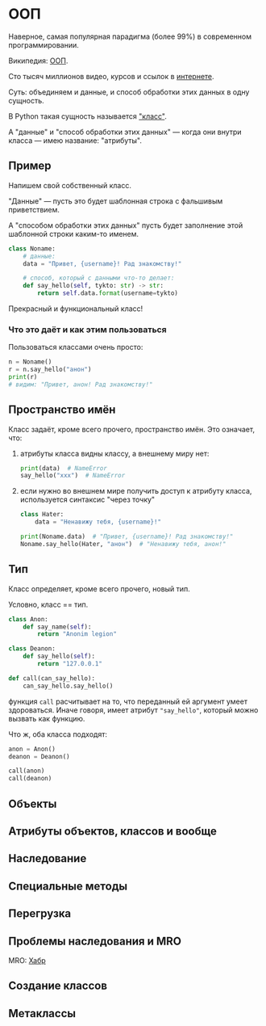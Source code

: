 # ООП

Наверное, самая популярная парадигма (более 99%)
в современном программировании.

Википедия:
[ООП](https://ru.wikipedia.org/wiki/%D0%9E%D0%B1%D1%8A%D0%B5%D0%BA%D1%82%D0%BD%D0%BE-%D0%BE%D1%80%D0%B8%D0%B5%D0%BD%D1%82%D0%B8%D1%80%D0%BE%D0%B2%D0%B0%D0%BD%D0%BD%D0%BE%D0%B5_%D0%BF%D1%80%D0%BE%D0%B3%D1%80%D0%B0%D0%BC%D0%BC%D0%B8%D1%80%D0%BE%D0%B2%D0%B0%D0%BD%D0%B8%D0%B5).

Сто тысяч миллионов видео, курсов и ссылок
в [интернете](https://www.google.com/search?q=ООП).

Суть: объединяем и данные, и способ обработки этих данных
в одну сущность.

В Python такая сущность называется
["класс"](https://docs.python.org/3/tutorial/classes.html).

А "данные" и "способ обработки этих данных" —
когда они внутри класса — имею название: "атрибуты".

## Пример

Напишем свой собственный класс.

"Данные" — пусть это будет шаблонная строка
с фальшивым приветствием.

А "способом обработки этих данных"
пусть будет заполнение этой шаблонной строки
каким-то именем.

```python
class Noname:
    # данные:
    data = "Привет, {username}! Рад знакомству!"

    # способ, который с данными что-то делает:
    def say_hello(self, tykto: str) -> str:
        return self.data.format(username=tykto)
```
 
Прекрасный и функциональный класс!

### Что это даёт и как этим пользоваться

Пользоваться классами очень просто:

 ```python
n = Noname()
r = n.say_hello("анон")
print(r)
# видим: "Привет, анон! Рад знакомству!"
```

## Пространство имён

Класс задаёт, кроме всего прочего, пространство имён.
Это означает, что:
1. атрибуты класса видны классу, а внешнему миру нет:
    ```python
    print(data)  # NameError
    say_hello("xxx")  # NameError
    ```
1. если нужно во внешнем мире получить доступ к атрибуту класса, используется синтаксис "через точку"
    ```python
    class Hater:
        data = "Ненавижу тебя, {username}!"

    print(Noname.data)  # "Привет, {username}! Рад знакомству!"
    Noname.say_hello(Hater, "анон")  # "Ненавижу тебя, анон!"
    ```

## Тип

Класс определяет, кроме всего прочего, новый тип.

Условно, класс == тип.

```python
class Anon:
    def say_name(self):
        return "Anonim legion"

class Deanon:
    def say_hello(self):
        return "127.0.0.1"

def call(can_say_hello):
    can_say_hello.say_hello()
```

функция `call` расчитывает на то,
что переданный ей аргумент умеет здороваться.
Иначе говоря, имеет атрибут `"say_hello"`,
который можно вызвать как функцию.

Что ж, оба класса подходят:

```python
anon = Anon()
deanon = Deanon()

call(anon)
call(deanon)
```

## Объекты

## Атрибуты объектов, классов и вообще

## Наследование

## Специальные методы

## Перегрузка

## Проблемы наследования и MRO

MRO: [Хабр](https://habr.com/ru/post/62203/)

## Создание классов

## Метаклассы
